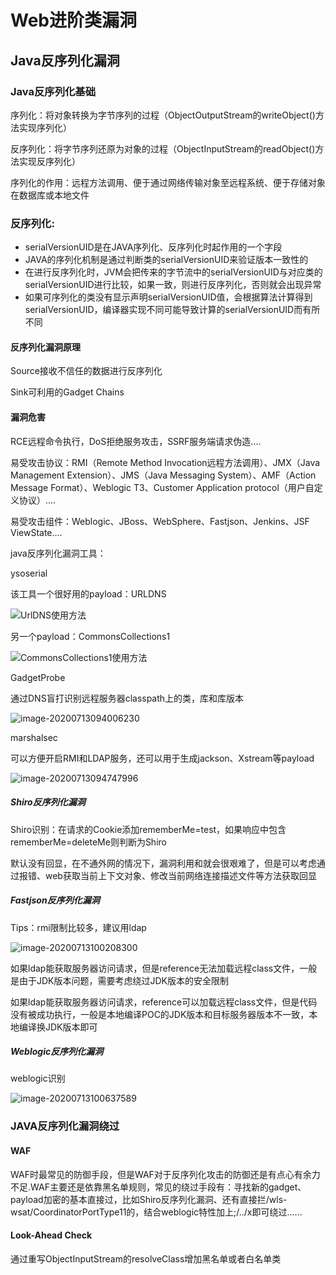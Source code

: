 # Web进阶类漏洞

## Java反序列化漏洞

### Java反序列化基础

序列化：将对象转换为字节序列的过程（ObjectOutputStream的writeObject()方法实现序列化）

反序列化：将字节序列还原为对象的过程（ObjectInputStream的readObject()方法实现反序列化）

序列化的作用：远程方法调用、便于通过网络传输对象至远程系统、便于存储对象在数据库或本地文件

### 反序列化:

- serialVersionUID是在JAVA序列化、反序列化时起作用的一个字段
- JAVA的序列化机制是通过判断类的serialVersionUID来验证版本一致性的
- 在进行反序列化时，JVM会把传来的字节流中的serialVersionUID与对应类的serialVersionUID进行比较，如果一致，则进行反序列化，否则就会出现异常
- 如果可序列化的类没有显示声明serialVersionUID值，会根据算法计算得到serialVersionUID，编译器实现不同可能导致计算的serialVersionUID而有所不同

#### 反序列化漏洞原理

Source接收不信任的数据进行反序列化

Sink可利用的Gadget Chains

#### 漏洞危害

RCE远程命令执行，DoS拒绝服务攻击，SSRF服务端请求伪造....

易受攻击协议：RMI（Remote Method Invocation远程方法调用）、JMX（Java Management Extension）、JMS（Java Messaging System）、AMF（Action Message Format）、Weblogic T3、Customer Application protocol（用户自定义协议）....

易受攻击组件：Weblogic、JBoss、WebSphere、Fastjson、Jenkins、JSF ViewState....

java反序列化漏洞工具：

ysoserial

该工具一个很好用的payload：URLDNS

![UrlDNS使用方法](E:\Typora\Image\UrlDNS使用方法.png)

另一个payload：CommonsCollections1

![CommonsCollections1使用方法](E:\Typora\Image\CommonsCollections1使用方法.png)

GadgetProbe

通过DNS盲打识别远程服务器classpath上的类，库和库版本

![image-20200713094006230](E:\Typora\Image\image-20200713094006230.png)

marshalsec

可以方便开启RMI和LDAP服务，还可以用于生成jackson、Xstream等payload

![image-20200713094747996](E:\Typora\Image\image-20200713094747996.png)

##### Shiro反序列化漏洞

Shiro识别：在请求的Cookie添加rememberMe=test，如果响应中包含rememberMe=deleteMe则判断为Shiro

默认没有回显，在不通外网的情况下，漏洞利用和就会很艰难了，但是可以考虑通过报错、web获取当前上下文对象、修改当前网络连接描述文件等方法获取回显

##### Fastjson反序列化漏洞

Tips：rmi限制比较多，建议用ldap

![image-20200713100208300](E:\Typora\Image\image-20200713100208300.png)

如果ldap能获取服务器访问请求，但是reference无法加载远程class文件，一般是由于JDK版本问题，需要考虑绕过JDK版本的安全限制

如果ldap能获取服务器访问请求，reference可以加载远程class文件，但是代码没有被成功执行，一般是本地编译POC的JDK版本和目标服务器版本不一致，本地编译换JDK版本即可

##### Weblogic反序列化漏洞

weblogic识别

![image-20200713100637589](E:\Typora\Image\image-20200713100637589.png)

### JAVA反序列化漏洞绕过

#### WAF

WAF时最常见的防御手段，但是WAF对于反序列化攻击的防御还是有点心有余力不足.WAF主要还是依靠黑名单规则，常见的绕过手段有：寻找新的gadget、payload加密的基本直接过，比如Shiro反序列化漏洞、还有直接拦/wls-wsat/CoordinatorPortType11的，结合weblogic特性加上;/../x即可绕过......

#### Look-Ahead Check

通过重写ObjectInputStream的resolveClass增加黑名单或者白名单类
